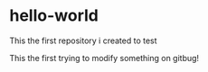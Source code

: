 # hello-world
This the first repository i created to test

This the first trying to modify something on gitbug!
